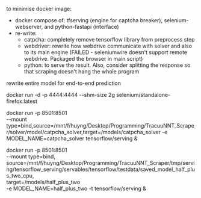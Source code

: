 to minimise docker image:
  - docker compose of: tfserving (engine for captcha breaker), selenium-webserver, and python-fastapi (interface)
  - re-write:
    - catpcha: completely remove tensorflow library from preprocess step 
    - webdriver: rewrite how webdrive communicate with solver and also to its main engine (FAILED - seleniumwire doesn't support remote webdrive. Packaged the browser in main script)
    - python: to serve the result. Also, consider splitting the response so that scraping doesn't hang the whole program

rewrite entire model for end-to-end prediction

docker run -d -p 4444:4444 --shm-size 2g selenium/standalone-firefox:latest


docker run -p 8501:8501 \
--mount type=bind,source=/mnt/f/huyng/Desktop/Programming/TracuuNNT_Scraper/solver/model/catpcha_solver,target=/models/catpcha_solver -e MODEL_NAME=catpcha_solver tensorflow/serving &


docker run -p 8501:8501 \
  --mount type=bind,\
source=/mnt/f/huyng/Desktop/Programming/TracuuNNT_Scraper/tmp/serving/tensorflow_serving/servables/tensorflow/testdata/saved_model_half_plus_two_cpu,\
target=/models/half_plus_two \
  -e MODEL_NAME=half_plus_two -t tensorflow/serving &
